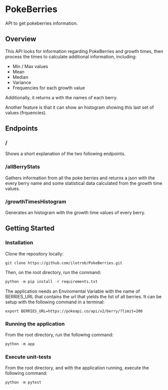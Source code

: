 # PokeBerries
API to get pokeberries information.

## Overview

This API looks for information regarding PokeBerries and growth times, then process the times to calculate additional information, including:
* Min / Max values
* Mean
* Median
* Variance
* Frequencies for each growth value

Additionally, it returns a with the names of each berry.

Another feature is that it can show an histogram showing this last set of values (frquencies).

## Endpoints

### /
Shows a short explanation of the two following endpoints.

### /allBerryStats
Gathers information from all the poke berries and returns a json with the every berry name and some statistical data calculated from the growth time values.

### /growthTimesHistogram
Generates an histogram with the growth time values of every berry.


## Getting Started

### Installation

Clone the repository locally:
```git
git clone https://github.com/ilotrob/PokeBerries.git
```

Then, on the root directory, run the command:
```python
python -m pip install -r requirements.txt
```

The application needs an Enviromental Variable with the name of BERRIES_URL that contains the url that yields the list of all berries. It can be setup with the following command in a terminal:
```CMD
export BERRIES_URL=https://pokeapi.co/api/v2/berry/?limit=200
```

### Running the application
From the root directory, run the following command:
```python
python -m app
```


### Execute unit-tests
From the root directory, and with the application running, execute the following command:
```python
python -m pytest
```